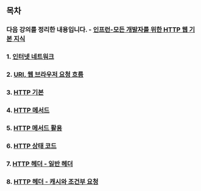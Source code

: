 ## 목차
### 다음 강의를 정리한 내용입니다. - [인프런-모든 개발자를 위한 HTTP 웹 기본 지식](https://www.inflearn.com/course/http-%EC%9B%B9-%EB%84%A4%ED%8A%B8%EC%9B%8C%ED%81%AC/dashboard)
### 1. [인터넷 네트워크](https://github.com/eurowondollaryen/tech-note/blob/master/http/1.%20Internet%20Network.md)
### 2. [URI, 웹 브라우저 요청 흐름](https://github.com/eurowondollaryen/tech-note/blob/master/http/2.%20URI%20and%20web%20browser%20request.md)
### 3. [HTTP 기본](https://github.com/eurowondollaryen/tech-note/blob/master/http/3.%20HTTP.md)
### 4. [HTTP 메서드](https://github.com/eurowondollaryen/tech-note/blob/master/http/4.%20HTTP%20method.md)
### 5. [HTTP 메서드 활용](https://github.com/eurowondollaryen/tech-note/blob/master/http/5.%20HTTP%20method%20usage.md)
### 6. [HTTP 상태 코드](https://github.com/eurowondollaryen/tech-note/blob/master/http/6.%20HTTP%20status%20code.md)
### 7. [HTTP 헤더 - 일반 헤더](https://github.com/eurowondollaryen/tech-note/blob/master/http/7.%20HTTP%20header_1.md)
### 8. [HTTP 헤더 - 캐시와 조건부 요청](https://github.com/eurowondollaryen/tech-note/blob/master/http/8.%20HTTP%20header_2.md)

